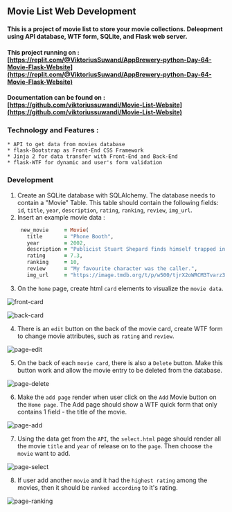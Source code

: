 ## Movie List Web Development
#### This is a project of movie list to store your movie collections. Deleopment using API database, WTF form, SQLite, and Flask web server.

#### This project running on : [https://replit.com/@ViktoriusSuwand/AppBrewery-python-Day-64-Movie-Flask-Website](https://replit.com/@ViktoriusSuwand/AppBrewery-python-Day-64-Movie-Flask-Website)

#### Documentation can be found on : [https://github.com/viktoriussuwandi/Movie-List-Website](https://github.com/viktoriussuwandi/Movie-List-Website)

### Technology and Features :
    * API to get data from movies database
    * flask-Bootstrap as Front-End CSS Framework
    * Jinja 2 for data transfer with Front-End and Back-End
    * flask-WTF for dynamic and user's form validation

### Development
1. Create an SQLite database with SQLAlchemy. The database needs to contain a "Movie" Table. This table should contain the following fields: `id`, `title`, `year`, `description`, `rating`, `ranking`, `review`, `img_url`.
2. Insert an example movie data :
   ```ruby
    new_movie     = Movie(
      title       = "Phone Booth",
      year        = 2002,
      description = "Publicist Stuart Shepard finds himself trapped in a phone booth, pinned down by an extortionist's sniper rifle. Unable to leave or receive outside help, Stuart's negotiation with the caller leads to a jaw-dropping climax.",
      rating      = 7.3,
      ranking     = 10,
      review      = "My favourite character was the caller.",
      img_url     = "https://image.tmdb.org/t/p/w500/tjrX2oWRCM3Tvarz38zlZM7Uc10.jpg")

3. On the `home` page, create html `card` elements to visualize the `movie data`.

![front-card](static/img/front-card.png)

![back-card](static/img/back-card.png)

4. There is an `edit` button on the back of the movie card, create WTF form to change movie attributes, such as `rating` and `review`.

![page-edit](static/img/page-edit.gif)

5. On the back of each `movie card`, there is also a `Delete` button. Make this button work and allow the movie entry to be deleted from the database.

![page-delete](static/img/page-delete.gif)

6. Make the `add page` render when user click on the `Add` Movie button on the `Home page`. The Add page should show a WTF quick form that only contains 1 field - the title of the movie.

![page-add](static/img/page-add.gif)

7. Using the data get from the `API`, the `select.html` page should render all the movie `title` and `year` of release on to the `page`. Then choose `the movie` want to add.

![page-select](static/img/page-select.gif)

8. If user add another `movie` and it had the `highest rating` among the movies, then it should be `ranked according` to it's rating.

![page-ranking](static/img/page-ranking.gif)